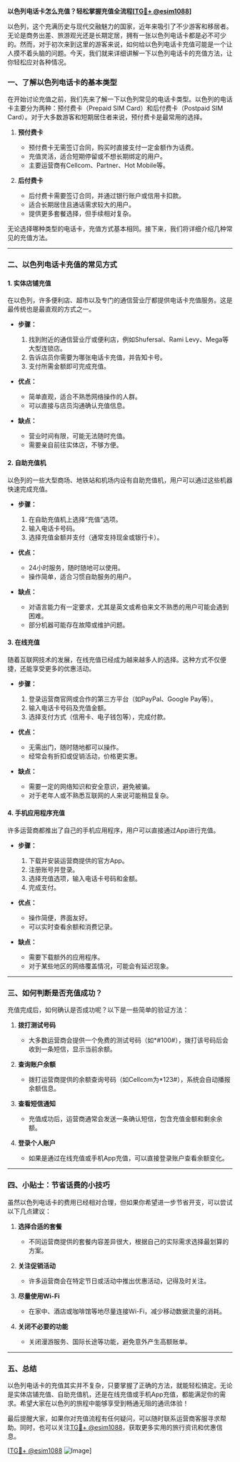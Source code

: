 **以色列电话卡怎么充值？轻松掌握充值全流程[[TG💪+ @esim1088](https://t.me/s/esim1088)]**

以色列，这个充满历史与现代交融魅力的国家，近年来吸引了不少游客和移居者。无论是商务出差、旅游观光还是长期定居，拥有一张以色列电话卡都是必不可少的。然而，对于初次来到这里的游客来说，如何给以色列电话卡充值可能是一个让人摸不着头脑的问题。今天，我们就来详细讲解一下以色列电话卡的充值方法，让你轻松应对各种情况。

### **一、了解以色列电话卡的基本类型**

在开始讨论充值之前，我们先来了解一下以色列常见的电话卡类型。以色列的电话卡主要分为两种：预付费卡（Prepaid SIM Card）和后付费卡（Postpaid SIM Card）。对于大多数游客和短期居住者来说，预付费卡是最常用的选择。

1. **预付费卡**
   - 预付费卡无需签订合同，购买时直接支付一定金额作为话费。
   - 充值灵活，适合短期停留或不想长期绑定的用户。
   - 主要运营商有Cellcom、Partner、Hot Mobile等。

2. **后付费卡**
   - 后付费卡需要签订合同，并通过银行账户或信用卡扣款。
   - 适合长期居住且通话需求较大的用户。
   - 提供更多套餐选择，但手续相对复杂。

无论选择哪种类型的电话卡，充值方式基本相同。接下来，我们将详细介绍几种常见的充值方法。

---

### **二、以色列电话卡充值的常见方式**

#### **1. 实体店铺充值**
在以色列，许多便利店、超市以及专门的通信营业厅都提供电话卡充值服务。这是最传统也是最直观的方式之一。

- **步骤：**
  1. 找到附近的通信营业厅或便利店，例如Shufersal、Rami Levy、Mega等大型连锁店。
  2. 告诉店员你需要为哪张电话卡充值，并告知卡号。
  3. 支付所需金额即可完成充值。

- **优点：**
  - 简单直观，适合不熟悉网络操作的人群。
  - 可以直接与店员沟通确认充值信息。

- **缺点：**
  - 营业时间有限，可能无法随时充值。
  - 需要亲自前往实体店，不够方便。

#### **2. 自助充值机**
以色列的一些大型商场、地铁站和机场内设有自助充值机，用户可以通过这些机器快速完成充值。

- **步骤：**
  1. 在自助充值机上选择“充值”选项。
  2. 输入电话卡号码。
  3. 选择充值金额并支付（通常支持现金或银行卡）。

- **优点：**
  - 24小时服务，随时随地可以使用。
  - 操作简单，适合习惯自助服务的用户。

- **缺点：**
  - 对语言能力有一定要求，尤其是英文或希伯来文不熟悉的用户可能会遇到困难。
  - 部分机器可能存在故障或维护问题。

#### **3. 在线充值**
随着互联网技术的发展，在线充值已经成为越来越多人的选择。这种方式不仅便捷，还能享受更多的优惠活动。

- **步骤：**
  1. 登录运营商官网或合作的第三方平台（如PayPal、Google Pay等）。
  2. 输入电话卡号码及充值金额。
  3. 选择支付方式（信用卡、电子钱包等），完成付款。

- **优点：**
  - 无需出门，随时随地都可以操作。
  - 经常会有折扣或促销活动，价格更实惠。

- **缺点：**
  - 需要一定的网络知识和安全意识，避免被骗。
  - 对于老年人或不熟悉互联网的人来说可能稍显复杂。

#### **4. 手机应用程序充值**
许多运营商都推出了自己的手机应用程序，用户可以直接通过App进行充值。

- **步骤：**
  1. 下载并安装运营商提供的官方App。
  2. 注册账号并登录。
  3. 选择充值选项，输入电话卡号码和金额。
  4. 完成支付。

- **优点：**
  - 操作简便，界面友好。
  - 可以实时查看余额和消费记录。

- **缺点：**
  - 需要下载额外的应用程序。
  - 对于某些地区的网络覆盖情况，可能会有延迟现象。

---

### **三、如何判断是否充值成功？**

充值完成后，如何确认是否成功呢？以下是一些简单的验证方法：

1. **拨打测试号码**
   - 大多数运营商会提供一个免费的测试号码（如*#100#），拨打该号码后会收到一条短信，显示当前余额。

2. **查询账户余额**
   - 拨打运营商提供的余额查询号码（如Cellcom为*123#），系统会自动播报余额信息。

3. **查看短信通知**
   - 充值成功后，运营商通常会发送一条确认短信，包含充值金额和剩余余额。

4. **登录个人账户**
   - 如果是通过在线充值或手机App充值，可以直接登录账户查看余额变化。

---

### **四、小贴士：节省话费的小技巧**

虽然以色列电话卡的费用已经相对合理，但如果你希望进一步节省开支，可以尝试以下几点建议：

1. **选择合适的套餐**
   - 不同运营商提供的套餐内容差异很大，根据自己的实际需求选择最划算的方案。

2. **关注促销活动**
   - 许多运营商会在特定节日或活动中推出优惠活动，记得及时关注。

3. **尽量使用Wi-Fi**
   - 在家中、酒店或咖啡馆等地尽量连接Wi-Fi，减少移动数据流量的消耗。

4. **关闭不必要的功能**
   - 关闭漫游服务、国际长途等功能，避免意外产生高额账单。

---

### **五、总结**

以色列电话卡的充值其实并不复杂，只要掌握了正确的方法，就能轻松搞定。无论是实体店铺充值、自助充值机，还是在线充值或手机App充值，都能满足你的需求。希望大家在以色列的旅程中能够享受到畅通无阻的通讯体验！

最后提醒大家，如果你对充值流程有任何疑问，可以随时联系运营商客服寻求帮助。同时，也可以关注[TG💪+ @esim1088](https://t.me/s/esim1088)，获取更多实用的旅行资讯和优惠信息。

[[TG💪+ @esim1088](https://t.me/s/esim1088) ![Image](https://i.postimg.cc/4NQfJmqS/Snipaste-2025-05-13-00-14-12.png)]